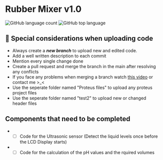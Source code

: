 # Rubber Mixer v1.0
![GitHub language count](https://img.shields.io/github/languages/count/wkmilanswanthra/test2)
![GitHub top language](https://img.shields.io/github/languages/top/wkmilanswanthra/test2?color=yellow)
## :eyes: Special considerations when uploading code
* Always create a **_new branch_** to upload new and edited code.
* Add a well written description to each commit
* Mention every single change done
* Create a pull request and merge the branch in the main after resolving any conflicts
* If you face any problems when merging a branch watch [this video](https://youtu.be/9j0AOrO0dnw?t=1086) or contact me >_< 
* Use the seperate folder named "Proteus files" to upload any proteus project files 
* Use the seperate folder named "test2" to upload new or changed header files 

## Components that need to be completed
* - [ ] Code for the Ultrasonic sensor (Detect the liquid levels once before the LCD Display starts)
* - [ ] Code for the calculation of the pH values and the rquired volumes
